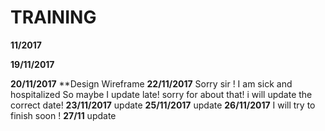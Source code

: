 # TRAINING

**11/2017**

**19/11/2017**

**20/11/2017** 
**Design Wireframe
**22/11/2017** Sorry sir ! I am sick and hospitalized
So maybe I update late! sorry for about that! i will update the correct date! 
**23/11/2017** update 
**25/11/2017** update 
**26/11/2017** I will try to finish soon ! 
**27/11** update 